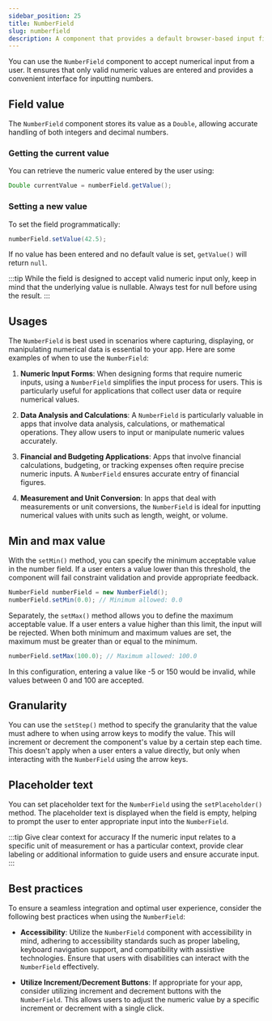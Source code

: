 ```yaml
---
sidebar_position: 25
title: NumberField
slug: numberfield
description: A component that provides a default browser-based input field for entering numeric values, with built-in controls for incrementing or decrementing the value.
---
```


<DocChip chip='shadow' />
<DocChip chip='name' label="dwc-field" />
<DocChip chip='since' label='23.02' />
<JavadocLink type="foundation" location="com/webforj/component/field/NumberField" top='true' />

<ParentLink parent="Field" />

You can use the `NumberField` component to accept numerical input from a user. It ensures that only valid numeric values are entered and provides a convenient interface for inputting numbers.

<ComponentDemo 
path='/webforj/numberfield?'
javaE='https://raw.githubusercontent.com/webforj/webforj-documentation/refs/heads/main/src/main/java/com/webforj/samples/views/fields/numberfield/NumberFieldView.java'
/>

## Field value

The `NumberField` component stores its value as a `Double`, allowing accurate handling of both integers and decimal numbers.

### Getting the current value

You can retrieve the numeric value entered by the user using:

```java
Double currentValue = numberField.getValue();
```

### Setting a new value

To set the field programmatically:

```java
numberField.setValue(42.5);
```

If no value has been entered and no default value is set, `getValue()` will return `null`.

:::tip
While the field is designed to accept valid numeric input only, keep in mind that the underlying value is nullable. Always test for null before using the result.
:::

## Usages

The `NumberField` is best used in scenarios where capturing, displaying, or manipulating numerical data is essential to your app. Here are some examples of when to use the `NumberField`:

1. **Numeric Input Forms**: When designing forms that require numeric inputs, using a `NumberField` simplifies the input process for users. This is particularly useful for applications that collect user data or require numerical values.

2. **Data Analysis and Calculations**: A `NumberField` is particularly valuable in apps that involve data analysis, calculations, or mathematical operations. They allow users to input or manipulate numeric values accurately.

3. **Financial and Budgeting Applications**: Apps that involve financial calculations, budgeting, or tracking expenses often require precise numeric inputs. A `NumberField` ensures accurate entry of financial figures.

4. **Measurement and Unit Conversion**: In apps that deal with measurements or unit conversions, the `NumberField` is ideal for inputting numerical values with units such as length, weight, or volume.

## Min and max value

With the `setMin()` method, you can specify the minimum acceptable value in the number field. If a user enters a value lower than this threshold, the component will fail constraint validation and provide appropriate feedback.

```java
NumberField numberField = new NumberField();
numberField.setMin(0.0); // Minimum allowed: 0.0
```

Separately, the `setMax()` method allows you to define the maximum acceptable value. If a user enters a value higher than this limit, the input will be rejected. When both minimum and maximum values are set, the maximum must be greater than or equal to the minimum.

```java
numberField.setMax(100.0); // Maximum allowed: 100.0
```

In this configuration, entering a value like -5 or 150 would be invalid, while values between 0 and 100 are accepted.

## Granularity

You can use the `setStep()` method to specify the granularity that the value must adhere to when using arrow keys to modify the value. This will increment or decrement the component's value by a certain step each time. This doesn't apply when a user enters a value directly, but only when interacting with the `NumberField` using the arrow keys.

## Placeholder text

You can set placeholder text for the `NumberField` using the `setPlaceholder()` method. The placeholder text is displayed when the field is empty, helping to prompt the user to enter appropriate input into the `NumberField`.

:::tip Give clear context for accuracy
If the numeric input relates to a specific unit of measurement or has a particular context, provide clear labeling or additional information to guide users and ensure accurate input.
:::

## Best practices

To ensure a seamless integration and optimal user experience, consider the following best practices when using the `NumberField`:

- **Accessibility**: Utilize the `NumberField` component with accessibility in mind, adhering to accessibility standards such as proper labeling, keyboard navigation support, and compatibility with assistive technologies. Ensure that users with disabilities can interact with the `NumberField` effectively.

- **Utilize Increment/Decrement Buttons**: If appropriate for your app, consider utilizing increment and decrement buttons with the `NumberField`. This allows users to adjust the numeric value by a specific increment or decrement with a single click.